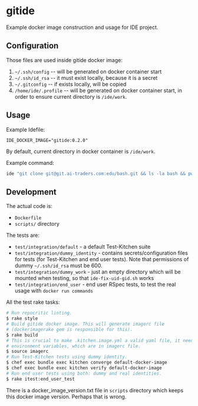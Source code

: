 # gitide

Example docker image construction and usage for IDE project.

## Configuration
Those files are used inside gitide docker image:
1. `~/.ssh/config` -- will be generated on docker container start
2. `~/.ssh/id_rsa` -- it must exist locally, because it is a secret
2. `~/.gitconfig` -- if exists locally, will be copied
3. `/home/ide/.profile` -- will be generated on docker container start, in
   order to ensure current directory is `/ide/work`.

## Usage
Example Idefile:
```
IDE_DOCKER_IMAGE="gitide:0.2.0"
```

By default, current directory in docker container is `/ide/work`.

Example command:
```bash
ide "git clone git@git.ai-traders.com:edu/bash.git && ls -la bash && pwd"
```

## Development
The actual code is:
 * `Dockerfile`
 * `scripts/` directory

The tests are:
 * `test/integration/default` - a default Test-Kitchen suite
 * `test/integration/dummy_identity` - contains secrets/configuration files
    for tests (for Test-Kitchen and end user tests). Note that permissions of
    dummy `~/.ssh/id_rsa` must be 600.
 * `test/integration/dummy_work` - just an empty directory which will be mounted
    when testing, so that `ide-fix-uid-gid.sh` works
 * `test/integration/end_user` - end user RSpec tests, to test the real usage
 with `docker run commands`

All the test rake tasks:
```bash
# Run repocritic linting.
$ rake style
# Build gitide docker image. This will generate imagerc file
# (dockerimagerake gem is responsible for this).
$ rake build
# This is crucial to make .kitchen.image.yml a valid yaml file, it needs some
# environment variables, which are in imagerc file.
$ source imagerc
# Run Test-Kitchen tests using dummy identity.
$ chef exec bundle exec kitchen converge default-docker-image
$ chef exec bundle exec kitchen verify default-docker-image
# Run end user tests using both: dummy and real identities.
$ rake itest:end_user_test
```

There is a docker_image_version.txt file in `scripts` directory which keeps
 this docker image version. Perhaps that is wrong.
